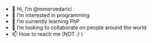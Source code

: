 - 👋 Hi, I’m @mmervedarici
- 👀 I’m interested in programming
- 🌱 I’m currently learning PhP
- 💞️ I’m looking to collaborate on people around the world
- 📫 How to reach me (NOT :) )
<!---
mmervedarici/mmervedarici is a ✨ special ✨ repository because its `README.md` (this file) appears on your GitHub profile.
You can click the Preview link to take a look at your changes.
--->
